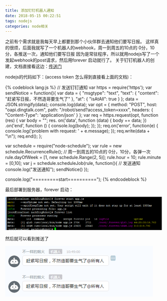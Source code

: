 ```yaml
---
title: 添加钉钉机器人通知
date: 2018-05-15 00:22:51
tags: nodejs
categories: node相关
---
```

之前有个需求就是我每天早上都要到那个小伙伴群去通知他们要写日报。
这样真的很烦，后面我就写了一个机器人的webhook，周一到周五的10点的 0分，10分，各推送一次，通知他们要写日报
因为是常驻程序，所以就用nodejs写了一个发起webhook的post请求，然后用forever 启动就行了。
关于钉钉机器人的创建，文档直接看这边：[传送门](https://open-doc.dingtalk.com/docs/doc.htm?spm=a219a.7629140.0.0.karFPe&treeId=257&articleId=105735&docType=1)

nodejs的代码如下：(access token 怎么得到直接看上面的文档)：
<!--more-->
{% codeblock lang:js %}
// 发送钉钉通知
var https = require('https');
var sendNotice = function(){
    var data = {
        "msgtype": "text",
        "text": {
            "content": "赶紧写日报，不然造哥要生气了"
        },
        "at": {
            "isAtAll": true
        }
    };
    data = JSON.stringify(data);
    console.log(data);
    var opt = {
        method: "POST",
        host: "oapi.dingtalk.com",
        path: "/robot/send?access_token=xxxx",
        headers: {
            "Content-Type": 'application/json'
        }
    };
    var req = https.request(opt, function (res) {
        var body = "";
        res.
        on('data', function (data) {
            body += data;
        })
        .on('end', function () {
            console.log(body);
        });
    });
    req.on('error', function(e) {
        console.log('problem with request: ' + e.message);
    });
    req.write(data + "\n");
    req.end();
};

var schedule = require("node-schedule");
var rule = new schedule.RecurrenceRule();
// 周一到周五的10点的 0分，10分，各弹一次
rule.dayOfWeek = [1, new schedule.Range(2, 5)];
rule.hour = 10;
rule.minute = [0,10];
var j = schedule.scheduleJob(rule, function(){
    // 发送通知
    console.log("发送通知");
    sendNotice()
});

console.log("=========start==========");
{% endcodeblock %}

最后部署到服务器，forever 启动：

![1](ding-robot/1.png)

然后就可以看到推送了

![2](ding-robot/2.png)
